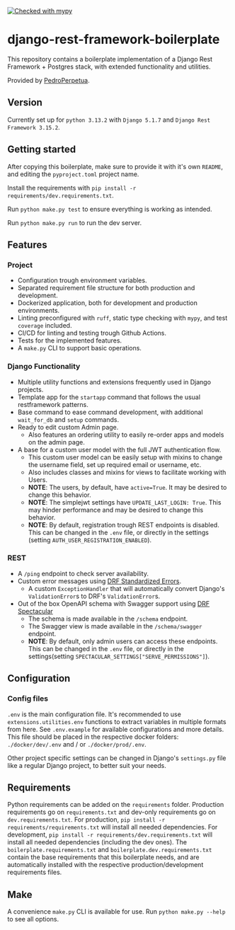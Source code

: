 [![Checked with mypy](https://www.mypy-lang.org/static/mypy_badge.svg)](https://mypy-lang.org/)

django-rest-framework-boilerplate
===
This repository contains a boilerplate implementation of a Django Rest Framework + Postgres stack, with extended functionality and utilities.

Provided by [PedroPerpetua](https://github.com/PedroPerpetua).


## Version
Currently set up for `python 3.13.2` with `Django 5.1.7` and `Django Rest Framework 3.15.2`.


## Getting started
After copying this boilerplate, make sure to provide it with it's own `README`, and editing the `pyproject.toml` project name.

Install the requirements with `pip install -r requirements/dev.requirements.txt`.

Run `python make.py test` to ensure everything is working as intended.

Run `python make.py run` to run the dev server.


## Features

### Project
- Configuration trough environment variables.
- Separated requirement file structure for both production and development.
- Dockerized application, both for development and production environments.
- Linting preconfigured with `ruff`, static type checking with `mypy`, and test `coverage` included.
- CI/CD for linting and testing trough Github Actions.
- Tests for the implemented features.
- A `make.py` CLI to support basic operations.

### Django Functionality
- Multiple utility functions and extensions frequently used in Django projects.
- Template app for the `startapp` command that follows the usual restframework patterns.
- Base command to ease command development, with additional `wait_for_db` and `setup` commands.
- Ready to edit custom Admin page.
  - Also features an ordering utility to easily re-order apps and models on the admin page.
- A base for a custom user model with the full JWT authentication flow.
  - This custom user model can be easily setup with mixins to change the username field, set up required email or username, etc.
  - Also includes classes and mixins for views to facilitate working with Users.
  - **NOTE**: The users, by default, have `active=True`. It may be desired to change this behavior.
  - **NOTE**: The simplejwt settings have `UPDATE_LAST_LOGIN: True`. This may hinder performance and may be desired to change this behavior.
  - **NOTE**: By default, registration trough REST endpoints is disabled. This can be changed in the `.env` file, or directly in the settings (setting `AUTH_USER_REGISTRATION_ENABLED`).

### REST
- A `/ping` endpoint to check server availability.
- Custom error messages using [DRF Standardized Errors](https://github.com/ghazi-git/drf-standardized-errors).
  - A custom `ExceptionHandler` that will automatically convert Django's `ValidationError`s to DRF's `ValidationError`s.
- Out of the box OpenAPI schema with Swagger support using [DRF Spectacular](https://github.com/tfranzel/drf-spectacular)
  - The schema is made available in the `/schema` endpoint.
  - The Swagger view is made available in the `/schema/swagger` endpoint.
  - **NOTE**: By default, only admin users can access these endpoints. This can be changed in the `.env` file, or directly in the settings(setting `SPECTACULAR_SETTINGS["SERVE_PERMISSIONS"]`).


## Configuration

### Config files
`.env` is the main configuration file. It's recommended to use `extensions.utilities.env` functions to extract variables in multiple formats from here. See `.env.example` for available configurations and more details. This file should be placed in the respective docker folders: `./docker/dev/.env` and / or `./docker/prod/.env`.

Other project specific settings can be changed in Django's `settings.py` file like a regular Django project, to better suit your needs.


## Requirements
Python requirements can be added on the `requirements` folder. Production requirements go on `requirements.txt` and dev-only requirements go on `dev.requirements.txt`. For production, `pip install -r requirements/requirements.txt` will install all needed dependencies. For development, `pip install -r requirements/dev.requirements.txt` will install all needed dependencies (including the dev ones). The `boilerplate.requirements.txt` and `boilerplate.dev.requirements.txt` contain the base requirements that this boilerplate needs, and are automatically installed with the respective production/development requirements files.


## Make
A convenience `make.py` CLI is available for use. Run `python make.py --help` to see all options.
